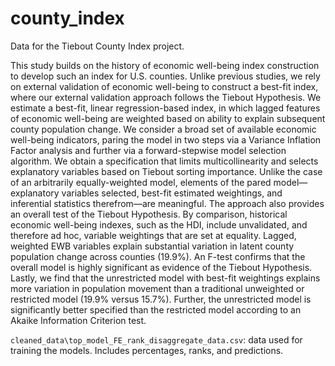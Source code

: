 # county_index
Data for the Tiebout County Index project.

This study builds on the history of economic well-being index construction to develop such an index for U.S. counties. Unlike previous studies, we rely on external validation of economic well-being to construct a best-fit index, where our external validation approach follows the Tiebout Hypothesis. We estimate a best-fit, linear regression-based index, in which lagged features of economic well-being are weighted based on ability to explain subsequent county population change. We consider a broad set of available economic well-being indicators, paring the model in two steps via a Variance Inflation Factor analysis and further via a forward-stepwise model selection algorithm. We obtain a specification that limits multicollinearity and selects explanatory variables based on Tiebout sorting importance. Unlike the case of an arbitrarily equally-weighted model, elements of the pared model—explanatory variables selected, best-fit estimated weightings, and inferential statistics therefrom—are meaningful. The approach also provides an overall test of the Tiebout Hypothesis. By comparison, historical economic well-being indexes, such as the HDI, include unvalidated, and therefore ad hoc, variable weightings that are set at equality. Lagged, weighted EWB variables explain substantial variation in latent county population change across counties (19.9%). An F-test confirms that the overall model is highly significant as evidence of the Tiebout Hypothesis. Lastly, we find that the unrestricted model with best-fit weightings explains more variation in population movement than a traditional unweighted or restricted model (19.9% versus 15.7%). Further, the unrestricted model is significantly better specified than the restricted model according to an Akaike Information Criterion test.  

`cleaned_data\top_model_FE_rank_disaggregate_data.csv`: data used for training the models. Includes percentages, ranks, and predictions.